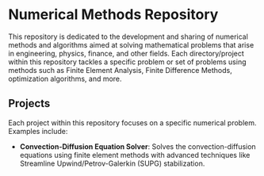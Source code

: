 

# Numerical Methods Repository

This repository is dedicated to the development and sharing of numerical methods and algorithms aimed at solving mathematical problems that arise in engineering, physics, finance, and other fields. Each directory/project within this repository tackles a specific problem or set of problems using methods such as Finite Element Analysis, Finite Difference Methods, optimization algorithms, and more.

## Projects

Each project within this repository focuses on a specific numerical problem. Examples include:

- **Convection-Diffusion Equation Solver**: Solves the convection-diffusion equations using finite element methods with advanced techniques like Streamline Upwind/Petrov-Galerkin (SUPG) stabilization.
